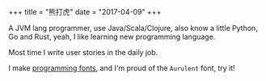 +++
title = "熊打虎"
date = "2017-04-09"
+++

A JVM lang programmer, use Java/Scala/Clojure, also know a little Python, Go and Rust, yeah, I like learning new programming language.

Most time I write user stories in the daily job.   

I make [programming fonts](https://github.com/cod3fn/programming-fonts), and I'm proud of the `Aurulent` font, try it!